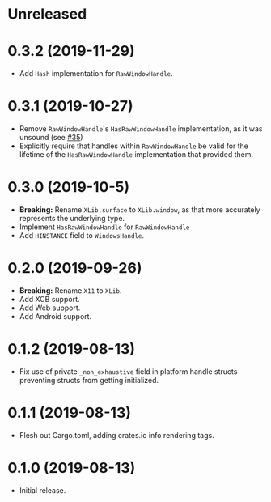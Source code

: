 # Unreleased

# 0.3.2 (2019-11-29)

* Add `Hash` implementation for `RawWindowHandle`.

# 0.3.1 (2019-10-27)

* Remove `RawWindowHandle`'s `HasRawWindowHandle` implementation, as it was unsound (see [#35](https://github.com/rust-windowing/raw-window-handle/issues/35))
* Explicitly require that handles within `RawWindowHandle` be valid for the lifetime of the `HasRawWindowHandle` implementation that provided them.

# 0.3.0 (2019-10-5)

* **Breaking:** Rename `XLib.surface` to `XLib.window`, as that more accurately represents the underlying type.
* Implement `HasRawWindowHandle` for `RawWindowHandle`
* Add `HINSTANCE` field to `WindowsHandle`.

# 0.2.0 (2019-09-26)

* **Breaking:** Rename `X11` to `XLib`.
* Add XCB support.
* Add Web support.
* Add Android support.

# 0.1.2 (2019-08-13)

* Fix use of private `_non_exhaustive` field in platform handle structs preventing structs from getting initialized.

# 0.1.1 (2019-08-13)

* Flesh out Cargo.toml, adding crates.io info rendering tags.

# 0.1.0 (2019-08-13)

* Initial release.
